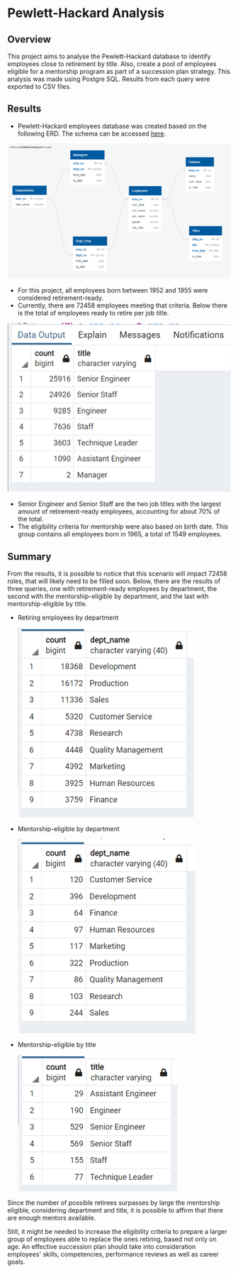 # Pewlett-Hackard Analysis

## Overview 
This project aims to analyse the Pewlett-Hackard database to identify employees close to retirement by title. Also, create a pool of employees eligible for a mentorship program as part of a succession plan strategy. This analysis was made using Postgre SQL. Results from each query were exported to CSV files.

## Results

- Pewlett-Hackard employees database was created based on the following ERD. The schema can be accessed [here](Resources/schema.sql).

![EmployeeDB.png](Resources/EmployeeDB.png)

- For this project, all employees born between 1952 and 1955 were considered retirement-ready. 
- Currently, there are 72458 employees meeting that criteria. Below there is the total of employees ready to retire per job title.

![retiringpertitle](Resources/retiring_per_title.png)

- Senior Engineer and Senior Staff are the two job titles with the largest amount of retirement-ready employees, accounting for about 70% of the total.
- The eligibility criteria for mentorship were also based on birth date. This group contains all employees born in 1965, a total of 1549 employees.

## Summary

From the results, it is possible to notice that this scenario will impact 72458 roles, that will likely need to be filled soon. Below, there are the results of three queries, one with retirement-ready employees by department, the second with the mentorship-eligible by department, and the last with mentorship-eligible by title.

- Retiring employees by department

    ![retiring_per_department](Resources/retiring_per_department.png)  

- Mentorship-eligible by department

    ![mentorship_per_department](Resources/mentorship_per_department.png)

- Mentorship-eligible by title

    ![mentorship_per_title](Resources/mentorship_per_title.png)

Since the number of possible retirees surpasses by large the mentorship eligible, considering department and title, it is possible to affirm that there are enough mentors available.

Still, it might be needed to increase the eligibility criteria to prepare a larger group of employees able to replace the ones retiring, based not only on age. An effective succession plan should take into consideration employees' skills, competencies, performance reviews as well as career goals.
